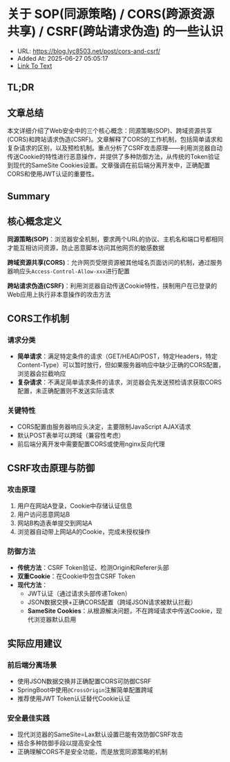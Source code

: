 # 关于 SOP(同源策略) / CORS(跨源资源共享) / CSRF(跨站请求伪造) 的一些认识
- URL: https://blog.lyc8503.net/post/cors-and-csrf/
- Added At: 2025-06-27 05:05:17
- [Link To Text](2025-06-27-关于-sop(同源策略)-cors(跨源资源共享)-csrf(跨站请求伪造)-的一些认识_raw.md)

## TL;DR
## 文章总结

本文详细介绍了Web安全中的三个核心概念：同源策略(SOP)、跨域资源共享(CORS)和跨站请求伪造(CSRF)。文章解释了CORS的工作机制，包括简单请求和复杂请求的区别，以及预检机制。重点分析了CSRF攻击原理——利用浏览器自动传送Cookie的特性进行恶意操作，并提供了多种防御方法，从传统的Token验证到现代的SameSite Cookies设置。文章强调在前后端分离开发中，正确配置CORS和使用JWT认证的重要性。

## Summary
## 核心概念定义

**同源策略(SOP)**：浏览器安全机制，要求两个URL的协议、主机名和端口号都相同才能互相访问资源，防止恶意脚本访问其他网页的敏感数据

**跨域资源共享(CORS)**：允许网页受限资源被其他域名页面访问的机制，通过服务器响应头`Access-Control-Allow-xxx`进行配置

**跨站请求伪造(CSRF)**：利用浏览器自动传送Cookie特性，挟制用户在已登录的Web应用上执行非本意操作的攻击方法

## CORS工作机制

### 请求分类
- **简单请求**：满足特定条件的请求（GET/HEAD/POST，特定Headers，特定Content-Type）可以暂时放行，但如果服务器响应中缺少正确的CORS配置，浏览器会拦截响应
- **复杂请求**：不满足简单请求条件的请求，浏览器会先发送预检请求获取CORS配置，未正确配置则不发送实际请求

### 关键特性
- CORS配置由服务器响应头决定，主要限制JavaScript AJAX请求
- 默认POST表单可以跨域（兼容性考虑）
- 前后端分离开发中需要配置CORS或使用nginx反向代理

## CSRF攻击原理与防御

### 攻击原理
1. 用户在网站A登录，Cookie中存储认证信息
2. 用户访问恶意网站B
3. 网站B构造表单提交到网站A
4. 浏览器自动带上网站A的Cookie，完成未授权操作

### 防御方法
- **传统方法**：CSRF Token验证、检测Origin和Referer头部
- **双重Cookie**：在Cookie中包含CSRF Token
- **现代方法**：
  - JWT认证（通过请求头部传递Token）
  - JSON数据交换+正确CORS配置（跨域JSON请求被默认拦截）
  - **SameSite Cookies**：从根源解决问题，不在跨域请求中传送Cookie，现代浏览器默认启用

## 实际应用建议

### 前后端分离场景
- 使用JSON数据交换并正确配置CORS可防御CSRF
- SpringBoot中使用`@CrossOrigin`注解简单配置跨域
- 推荐使用JWT Token认证替代Cookie认证

### 安全最佳实践
- 现代浏览器的SameSite=Lax默认设置已能有效防御CSRF攻击
- 结合多种防御手段以提高安全性
- 正确理解CORS不是安全功能，而是放宽同源策略的机制
